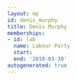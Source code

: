 ```yaml
---
layout: mp
id: denis_murphy
title: Denis Murphy
memberships:
- id: lab
  name: Labour Party
  start: 
  end: '2010-03-30'
autogenerated: true
---
```

